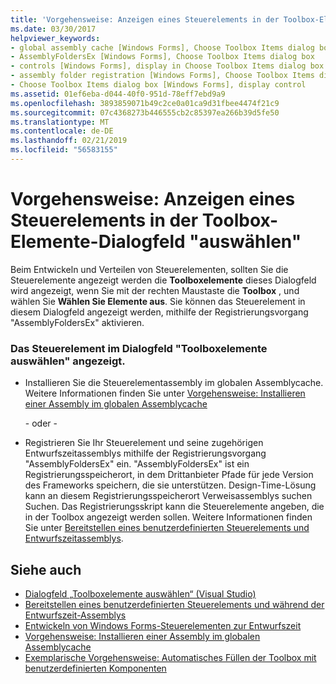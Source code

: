 ```yaml
---
title: 'Vorgehensweise: Anzeigen eines Steuerelements in der Toolbox-Elemente-Dialogfeld "auswählen"'
ms.date: 03/30/2017
helpviewer_keywords:
- global assembly cache [Windows Forms], Choose Toolbox Items dialog box
- AssemblyFoldersEx [Windows Forms], Choose Toolbox Items dialog box
- controls [Windows Forms], display in Choose Toolbox Items dialog box
- assembly folder registration [Windows Forms], Choose Toolbox Items dialog box
- Choose Toolbox Items dialog box [Windows Forms], display control
ms.assetid: 01ef6eba-d044-40f0-951d-78eff7ebd9a9
ms.openlocfilehash: 3893859071b49c2ce0a01ca9d31fbee4474f21c9
ms.sourcegitcommit: 07c4368273b446555cb2c85397ea266b39d5fe50
ms.translationtype: MT
ms.contentlocale: de-DE
ms.lasthandoff: 02/21/2019
ms.locfileid: "56583155"
---
```

# <a name="how-to-display-a-control-in-the-choose-toolbox-items-dialog-box"></a>Vorgehensweise: Anzeigen eines Steuerelements in der Toolbox-Elemente-Dialogfeld "auswählen"
Beim Entwickeln und Verteilen von Steuerelementen, sollten Sie die Steuerelemente angezeigt werden die **Toolboxelemente** dieses Dialogfeld wird angezeigt, wenn Sie mit der rechten Maustaste die **Toolbox** , und wählen Sie  **Wählen Sie Elemente aus**. Sie können das Steuerelement in diesem Dialogfeld angezeigt werden, mithilfe der Registrierungsvorgang "AssemblyFoldersEx" aktivieren.  
  
### <a name="to-display-your-control-in-the-choose-toolbox-items-dialog-box"></a>Das Steuerelement im Dialogfeld "Toolboxelemente auswählen" angezeigt.  
  
-   Installieren Sie die Steuerelementassembly im globalen Assemblycache. Weitere Informationen finden Sie unter [Vorgehensweise: Installieren einer Assembly im globalen Assemblycache](../../../../docs/framework/app-domains/how-to-install-an-assembly-into-the-gac.md)  
  
     - oder -   
  
-   Registrieren Sie Ihr Steuerelement und seine zugehörigen Entwurfszeitassemblys mithilfe der Registrierungsvorgang "AssemblyFoldersEx" ein. "AssemblyFoldersEx" ist ein Registrierungsspeicherort, in dem Drittanbieter Pfade für jede Version des Frameworks speichern, die sie unterstützen. Design-Time-Lösung kann an diesem Registrierungsspeicherort Verweisassemblys suchen Suchen. Das Registrierungsskript kann die Steuerelemente angeben, die in der Toolbox angezeigt werden sollen. Weitere Informationen finden Sie unter [Bereitstellen eines benutzerdefinierten Steuerelements und Entwurfszeitassemblys](https://docs.microsoft.com/previous-versions/visualstudio/visual-studio-2010/ee849818(v=vs.100)).  
  
## <a name="see-also"></a>Siehe auch
- [Dialogfeld „Toolboxelemente auswählen“ (Visual Studio)](https://docs.microsoft.com/previous-versions/visualstudio/visual-studio-2010/dyca0t6t(v=vs.100))
- [Bereitstellen eines benutzerdefinierten Steuerelements und während der Entwurfszeit-Assemblys](https://docs.microsoft.com/previous-versions/visualstudio/visual-studio-2010/ee849818(v=vs.100))
- [Entwickeln von Windows Forms-Steuerelementen zur Entwurfszeit](../../../../docs/framework/winforms/controls/developing-windows-forms-controls-at-design-time.md)
- [Vorgehensweise: Installieren einer Assembly im globalen Assemblycache](../../../../docs/framework/app-domains/how-to-install-an-assembly-into-the-gac.md)
- [Exemplarische Vorgehensweise: Automatisches Füllen der Toolbox mit benutzerdefinierten Komponenten](../../../../docs/framework/winforms/controls/walkthrough-automatically-populating-the-toolbox-with-custom-components.md)
